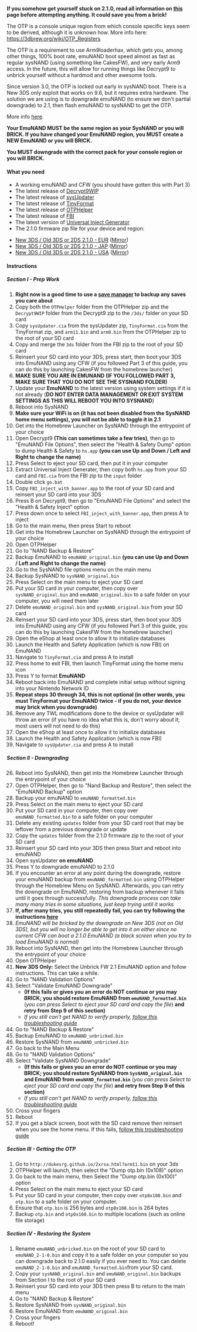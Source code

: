**If you somehow get yourself stuck on 2.1.0, read all information on [this](https://github.com/Plailect/Guide/wiki/3DS-Stuck-(2.1.0-Without-Functional-Browser)) page before attempting anything. It could save you from a brick!**

The OTP is a console unique region from which console specific keys seem to be derived, although it is unknown how. More info here: https://3dbrew.org/wiki/OTP_Registers

The OTP is a requirement to use Arm9loaderhax, which gets you, among other things, 100% boot rate, emuNAND boot speed almost as fast as regular sysNAND (using something like CakesFW), and very early Arm9 access. In the future, this will allow for running things like Decrypt9 to unbrick yourself without a hardmod and other awesome tools.

Since version 3.0, the OTP is locked out early in sysNAND boot. There is a New 3DS only exploit that works on 9.6, but it requires extra hardware. The solution we are using is to downgrade emuNAND (to ensure we don't partial downgrade) to 2.1, then flash emuNAND to sysNAND to get the OTP.

More info [here](https://github.com/Plailect/Guide/wiki/OTP-Info).

**Your EmuNAND MUST be the same region as your SysNAND or you will BRICK. If you have changed your EmuNAND region, you MUST create a NEW EmuNAND or you will BRICK.**

**You MUST downgrade with the correct pack for your console region or you will BRICK.**

#### What you need

* A working emuNAND and CFW (you should have gotten this with Part 3)
* The latest release of [Decrypt9WIP](https://github.com/d0k3/Decrypt9WIP/releases)
* The latest release of [sysUpdater](https://github.com/profi200/sysUpdater/releases/)
* The latest release of [TinyFormat](https://github.com/javimadgit/TinyFormat/releases)
* The latest release of [OTPHelper](https://github.com/d0k3/OTPHelper/releases/)
* The latest release of [FBI](https://github.com/Steveice10/FBI/releases)
* The latest version of [Universal Inject Generator](https://github.com/d0k3/Universal-Inject-Generator/archive/master.zip)
* The 2.1.0 firmware zip file for your device and region:
 +    [New 3DS / Old 3DS or 2DS 2.1.0 - EUR](https://mega.nz/#!MhcxXJKA!xcx62RvFiu7oKzCveqxUlDX1icv9UI-7BB1MoiWfn-Q) ([Mirror](https://drive.google.com/file/d/0BzPfvjeuhqoDajdOM1QyQlhjRUk/view?usp=sharing))    
 +    [New 3DS / Old 3DS or 2DS 2.1.0 - JAP](https://mega.nz/#!Ix9Fnb6Q!33ujhZnFLL48aY6mE_jEXuMFtCB7cugdg1eRH1geK94) ([Mirror](https://drive.google.com/file/d/0BzPfvjeuhqoDYzBIckVEcW5IcW8/view?usp=sharing))   
 +    [New 3DS / Old 3DS or 2DS 2.1.0 - USA](https://mega.nz/#!EpExwB6K!jfMSznN3_aT14N7LyM_BDBonBQz0mQTs0fx5pURoneU) ([Mirror](https://drive.google.com/file/d/0BzPfvjeuhqoDWWtBODVzQWxpZ3c/view?usp=sharing))    

#### Instructions

##### Section I - Prep Work

1. **Right now is a good time to use a [save manager](https://github.com/meladroit/svdt/releases) to backup any saves you care about**
1. Copy both the `OTPHelper` folder from the OTPHelper zip and the `Decrypt9WIP` folder from the Decrypt9 zip to the `/3ds/` folder on your SD card
2. Copy `sysUpdater.cia` from the sysUpdater zip, `TinyFormat.cia` from the TinyFormat zip, and `arm11.bin` and `arm9.bin` from the OTPHelper zip to the root of your SD card
3. Copy and merge the `3ds` folder from the FBI zip to the root of your SD card
18. Reinsert your SD card into your 3DS, press start, then boot your 3DS into EmuNAND using any CFW (if you followed Part 3 of this guide, you can do this by launching CakesFW from the homebrew launcher)
11. **MAKE SURE YOU ARE IN EMUNAND (IF YOU FOLLOWED PART 3, MAKE SURE THAT YOU DO NOT SEE THE SYSNAND FOLDER)**
10. Update your **EmuNAND** to the latest version using system settings if it is not already (**DO NOT ENTER DATA MANAGEMENT OR EXIT SYSTEM SETTINGS AS THIS WILL REBOOT YOU INTO SYSNAND**)
12. Reboot into SysNAND
3. **Make sure your WiFi is on (it has not been disabled from the SysNAND home menu settings), you will not be able to toggle it in 2.1**
2. Get into the Homebrew Launcher on SysNAND through the entrypoint of your choice
11. Open Decrypt9 **(This can sometimes take a few tries)**, then go to "EmuNAND File Options", then select the "Health & Safety Dump" option to dump Health & Safety to `hs.app` **(you can use Up and Down / Left and Right to change the name)**
12. Press Select to eject your SD card, then put it in your computer
13. Extract Universal Inject Generater, then copy both `hs.app` from your SD card and `FBI.cia` from the FBI zip to the `input` folder
14. Double click `go.bat`
15. Copy `FBI_inject_with_banner.app` to the root of your SD card and reinsert your SD card into your 3DS
16. Press B on Decrypt9, then go to "EmuNAND File Options" and select the "Health & Safety Inject" option
17. Press down once to select `FBI_inject_with_banner.app`, then press A to inject
18. Go to the main menu, then press Start to reboot
19. Get into the Homebrew Launcher on SysNAND through the entrypoint of your choice
20. Open OTPHelper
21. Go to "NAND Backup & Restore"
19. Backup EmuNAND to `emuNAND_original.bin` **(you can use Up and Down / Left and Right to change the name)**
19. Go to the SysNAND file options menu on the main menu
29. Backup SysNAND to `sysNAND_original.bin`
7. Press Select on the main menu to eject your SD card
8. Put your SD card in your computer, then copy over `sysNAND_original.bin` and `emuNAND_original.bin` to a safe folder on your computer, you will need them later
9. Delete `emuNAND_original.bin` and `sysNAND_original.bin` from your SD card
18. Reinsert your SD card into your 3DS, press start, then boot your 3DS into EmuNAND using any CFW (if you followed Part 3 of this guide, you can do this by launching CakesFW from the homebrew launcher)
11. Open the eShop at least once to allow it to initialize databases
19. Launch the Health and Safety Application (which is now FBI) on EmuNAND
20. Navigate to `TinyFormat.cia` and press A to install
21. Press home to exit FBI, then launch TinyFormat using the home menu icon
7. Press Y to format **EmuNAND**
8. Reboot back into EmuNAND and complete initial setup *without* signing into your Nintendo Network ID
9. **Repeat steps 30 through 34, this is not optional (in other words, you must TinyFormat your EmuNAND twice - if you do not, your device may brick when you downgrade)**
10. Remove any TWL modifications done to the device or sysUpdater will throw an error (if you have no idea what this is, don't worry about it; most users will not need to do this)
11. Open the eShop at least once to allow it to initialize databases
19. Launch the Health and Safety Application (which is now FBI)
20. Navigate to `sysUpdater.cia` and press A to install

##### Section II - Downgrading
26. Reboot into SysNAND, then get into the Homebrew Launcher through the entrypoint of your choice
27. Open OTPHelper, then go to "Nand Backup and Restore", then select the "EmuNAND Backup" option
28. Backup your emuNAND to `emuNAND_formatted.bin`
29. Press Select on the main menu to eject your SD card
23. Put your SD card in your computer, then copy over `emuNAND_formatted.bin` to a safe folder on your computer
24. Delete any existing `updates` folder from your SD card root that may be leftover from a previous downgrade or update
25. Copy the `updates` folder from the 2.1.0 firmware zip to the root of your SD card
27. Reinsert your SD card into your 3DS then press Start and reboot into emuNAND
28. Open sysUpdater **on emuNAND**
29. Press Y to downgrade emuNAND to 2.1.0
30. If you encounter an error at any point during the downgrade, restore your emuNAND backup from `emuNAND_formatted.bin` using OTPHelper through the Homebrew Menu on SysNAND. Afterwards, you can retry the downgrade on EmuNAND, restoring from backup whenever it fails until it goes through successfully. *This downgrade process can take many many tries in some situations, just keep trying until it works*
31. **If, after many tries, you still repeatedly fail, you can try following the instructions [here](https://github.com/Plailect/Guide/wiki/2.1.0-Downgrade-(Repeated-Failure))**
31. *EmuNAND will be bricked by the downgrade on New 3DS (not on Old 3DS), but you will no longer be able to get into it on either since no current CFW can boot a 2.1.0 EmuNAND (a black screen when you try to load EmuNAND is normal)*
32. Reboot into SysNAND, then get into the Homebrew Launcher through the entrypoint of your choice
33. Open OTPHelper
33. **New 3DS Only:** Select the Unbrick FW 2.1 EmuNAND option and follow instructions. This can take a while.
34. Go to "NAND Validation Options"
35. Select "Validate EmuNAND Downgrade"     
    + **(If this fails or gives you an error do NOT continue or you may BRICK; you should restore EmuNAND from `emuNAND_formatted.bin`** (*you can press Select to eject your SD card and copy the file*) **and retry from Step 9 of this section)**    
    + *If you still can't get NAND to verify properly, [follow this troubleshooting guide](https://github.com/Plailect/Guide/wiki/Troubleshootingts_otphelper_verify_fail)*
33. Go to "NAND Backup & Restore"
33. Backup EmuNAND to `emuNAND_unbricked.bin`
34. Restore SysNAND from `emuNAND_unbricked.bin`
35. Go back to the Main Menu
34. Go to "NAND Validation Options"
35. Select "Validate SysNAND Downgrade"     
    + **(If this fails or gives you an error do NOT continue or you may BRICK; you should restore SysNAND from `SysNAND_original.bin` and EmuNAND from `emuNAND_formatted.bin`** (*you can press Select to eject your SD card and copy the file*) **and retry from Step 9 of this section)**    
    + *If you still can't get NAND to verify properly, [follow this troubleshooting guide](https://github.com/Plailect/Guide/wiki/Troubleshooting#ts_otphelper_verify_fail)*
35. Cross your fingers
36. Reboot
37. If you get a black screen, boot with the SD card remove then reinsert when you see the home menu. If this fails, [follow this troubleshooting guide](https://github.com/Plailect/Guide/wiki/Troubleshooting#ts_sys_down)

##### Section III - Getting the OTP

1. Go to `http://dukesrg.github.io/2xrsa.html?arm11.bin` on your 3ds
2. OTPHelper will launch, then select the "Dump otp.bin (0x108)" option
8. Go back to the main menu, then Select the "Dump otp.bin (0x100)" option
3. Press Select on the main menu to eject your SD card
4. Put your SD card in your computer, then copy over `otp0x108.bin` and `otp.bin` to a safe folder on your computer.		
10. Ensure that `otp.bin` is 256 bytes and `otp0x108.bin` is 264 bytes
11. Backup `otp.bin` and `otp0x108.bin` to multiple locations (such as online file storage)

##### Section IV - Restoring the System
1. Rename `emuNAND_unbricked.bin` on the root of your SD card to `emuNAND_2-1-0.bin` and copy it to a safe folder on your computer so you can downgrade back to 2.1.0 easily if you ever need to. You can delete `emuNAND_2-1-0.bin` and `emuNAND_formatted.bin`from your SD card.
2. Copy your `sysNAND_original.bin` and `emuNAND_original.bin` backups from Section I to the root of your SD card
2. Reinsert your SD card into your 3DS then press B to return to the main menu
3. Go to "NAND Backup & Restore"
4. Restore SysNAND from `sysNAND_original.bin`
5. Restore EmuNAND from `emuNAND_original.bin`
5. Cross your fingers
6. Reboot!
